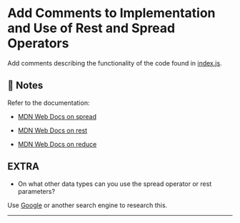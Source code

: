 # Add Comments to Implementation and Use of Rest and Spread Operators


Add comments describing the functionality of the code found in [index.js](./starter/index.js).

## 📝 Notes

Refer to the documentation: 

* [MDN Web Docs on spread](https://developer.mozilla.org/en-US/docs/Web/JavaScript/Reference/Operators/Spread_syntax)

* [MDN Web Docs on rest](https://developer.mozilla.org/en-US/docs/Web/JavaScript/Reference/Functions/rest_parameters)

* [MDN Web Docs on reduce](https://developer.mozilla.org/en-US/docs/Web/JavaScript/Reference/Global_Objects/Array/Reduce)

## EXTRA

* On what other data types can you use the spread operator or rest parameters?

Use [Google](https://www.google.com) or another search engine to research this.

---
